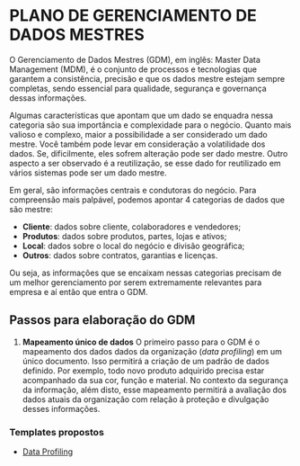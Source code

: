# PLANO DE GERENCIAMENTO DE DADOS MESTRES
O Gerenciamento de Dados Mestres (GDM), em inglês: Master Data Management (MDM), é o conjunto de processos e tecnologias que garantem a consistência, precisão e que os dados mestre estejam sempre completas, sendo essencial para qualidade, segurança e governança  dessas informações. 

Algumas características que apontam que um dado se enquadra nessa categoria são sua importância e complexidade para o negócio. Quanto mais valioso e complexo, maior a possibilidade a ser considerado um dado mestre. Você também pode levar em consideração a volatilidade dos dados. Se, dificilmente, eles sofrem alteração pode ser dado mestre. Outro aspecto a ser observado é a reutilização, se esse dado for reutilizado em vários sistemas pode ser um dado mestre.

Em geral, são informações centrais e condutoras do negócio. Para compreensão mais palpável, podemos apontar 4 categorias de dados que são mestre:

* **Cliente**: dados sobre cliente, colaboradores e vendedores;
* **Produtos**: dados sobre produtos, partes, lojas e ativos;
* **Local**: dados sobre o local do negócio e divisão geográfica;
* **Outros**: dados sobre contratos, garantias e licenças.

Ou seja, as informações que se encaixam nessas categorias precisam de um melhor gerenciamento por serem extremamente relevantes para empresa e aí então que entra o GDM.

## Passos para elaboração do GDM

1. **Mapeamento único de dados**
O primeiro passo para o GDM é o mapeamento dos dados dados da organização (_data profiling_) em um único documento. Isso permitirá a criação de um padrão de dados definido. Por exemplo, todo novo produto adquirido precisa estar acompanhado da sua cor, função e material. No contexto da segurança da informação, além disto, esse mapeamento permitirá a avaliação dos dados atuais da organização com relação à proteção e divulgação desses informações. 

### Templates propostos
* [Data Profiling](./Templates/Etapa-1a.docx)


